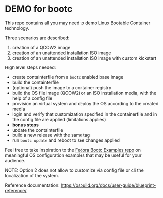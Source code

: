 # DEMO for bootc

This repo contains all you may need to demo Linux Bootable Container technology.

Three scenarios are described:
1) creation of a QCOW2 image
2) creation of an unattended installation ISO image
3) creation of an unattended installation ISO image with custom kickstart 

High level steps needed:
* create containterfile from a `bootc` enabled base image
* build the containterfile
* (optional) push the image to a container registry
* build the OS file image (QCOW2) or an ISO installation media, with the help of a config file
* provision an virtual system and deploy the OS according to the created media
* login and verify that customization specified in the containerfile and in the config file are applied (limitations applies)
* **bonus steps**
* update the containterfile 
* build a new release with the same tag
* run `bootc update` and reboot to see changes applied

Feel free to take inspiration to the [Fedora Bootc Examples repo](https://gitlab.com/fedora/bootc/examples/-/tree/main/) on meaningful OS configuration examples that may be useful for your audience.


NOTE: Option 2 does not allow to customize via config file or cli the localization of the system.

Reference documentation:
https://osbuild.org/docs/user-guide/blueprint-reference/
